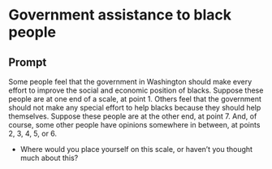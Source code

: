 # Government assistance to black people

## Prompt
Some people feel that the government in Washington should make
every effort to improve the social and economic position of blacks.
Suppose these people are at one end of a scale, at point 1.
Others feel that the government should not make any special effort to
help blacks because they should help themselves. Suppose these
people are at the other end, at point 7.
And, of course, some other people have opinions somewhere in
between, at points 2, 3, 4, 5, or 6.
- Where would you place yourself on this scale, or haven’t you
thought much about this?

